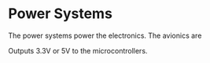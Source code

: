 Power Systems
==============
<!-- Block Definition & Properties -->
The power systems power the electronics. The avionics are

<!-- Interface Definitions & Properties -->
Outputs 3.3V or 5V to the microcontrollers.
